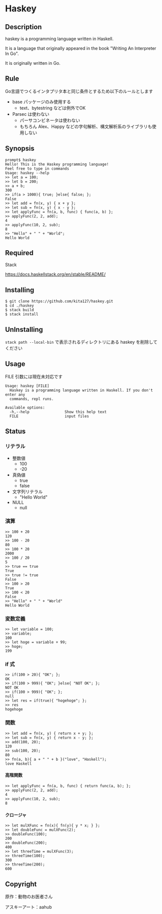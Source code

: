 # Haskey

## Description
haskey is a programming language written in Haskell.

It is a language that originally appeared in the book "Writing An Interpreter In Go".

It is originally written in Go.

## Rule
Go言語でつくるインタプリタ本と同じ条件とするため以下のルールとします

- base パッケージのみ使用する
    - text、bytestring などは例外でOK
- Parsec は使わない
    - パーサコンビネータは使わない
    - もちろん Alex、Happy などの字句解析、構文解析系のライブラリも使用しない

## Synopsis
```
prompt$ haskey
Hello! This is the Haskey programming language!
Feel free to type in commands
Usage: haskey --help
>> let a = 100;
>> let b = 200;
>> a + b;
300
>> if(a > 1000){ true; }else{ false; };
False
>> let add = fn(x, y) { x + y };
>> let sub = fn(x, y) { x - y };
>> let applyFunc = fn(a, b, func) { func(a, b) };
>> applyFunc(2, 2, add);
4
>> applyFunc(10, 2, sub);
8
>> "Hello" + " " + "World";
Hello World
```

## Required
Stack

https://docs.haskellstack.org/en/stable/README/

## Installing

```
$ git clone https://github.com/kita127/haskey.git
$ cd ./haskey
$ stack build
$ stack install
```

## UnInstalling
`stack path --local-bin` で表示されるディレクトリにある haskey を削除してください

## Usage
FILE 引数には現在未対応です
```
Usage: haskey [FILE]
  Haskey is a programming language written in Haskell. If you don't enter any
  commands, repl runs.

Available options:
  -h,--help                Show this help text
  FILE                     input files
```

## Status

### リテラル
- 整数値
    - 100
    - -20
- 真偽値
    - true
    - false
- 文字列リテラル
    - "Hello World"
- NULL
    - null


### 演算
```
>> 100 + 20
120
>> 100 - 20
80
>> 100 * 20
2000
>> 100 / 20
5
>> true == true
True
>> true != true
False
>> 100 > 20
True
>> 100 < 20
False
>> "Hello" + " " + "World" 
Hello World
```

### 変数定義
```
>> let variable = 100;
>> variable;
100
>> let hoge = variable + 99;
>> hoge;
199

```

### if 式
```
>> if(100 > 20){ "OK"; };
OK
>> if(100 > 999){ "OK"; }else{ "NOT OK"; };
NOT OK
>> if(100 > 999){ "OK"; };
null
>> let res = if(true){ "hogehoge"; };
>> res
hogehoge
```

### 関数
```
>> let add = fn(x, y) { return x + y; };
>> let sub = fn(x, y) { return x - y; };
>> add(100, 20);
120
>> sub(100, 20);
80
>> fn(a, b){ a + " " + b }("love", "Haskell");
love Haskell
```

#### 高階関数
```
>> let applyFunc = fn(a, b, func) { return func(a, b); };
>> applyFunc(2, 2, add);
4
>> applyFunc(10, 2, sub);
8
```

#### クロージャ
```
>> let mulXFunc = fn(x){ fn(y){ y * x; } };
>> let doubleFunc = mulXFunc(2);
>> doubleFunc(100);
200
>> doubleFunc(200);
400
>> let threeTime = mulXFunc(3);
>> threeTime(100);
300
>> threeTime(200);
600
```


## Copyright
原作：動物のお医者さん

アスキーアート：aahub
